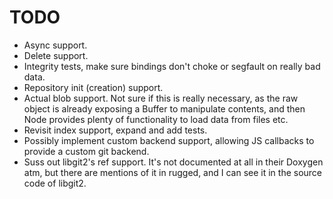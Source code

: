 # TODO

* Async support.
* Delete support.
* Integrity tests, make sure bindings don't choke or segfault on really bad data.
* Repository init (creation) support.
* Actual blob support. Not sure if this is really necessary, as the raw object is already exposing a Buffer to manipulate contents, and then Node provides plenty of functionality to load data from files etc.
* Revisit index support, expand and add tests.
* Possibly implement custom backend support, allowing JS callbacks to provide a custom git backend.
* Suss out libgit2's ref support. It's not documented at all in their Doxygen atm, but there are mentions of it in rugged, and I can see it in the source code of libgit2.
